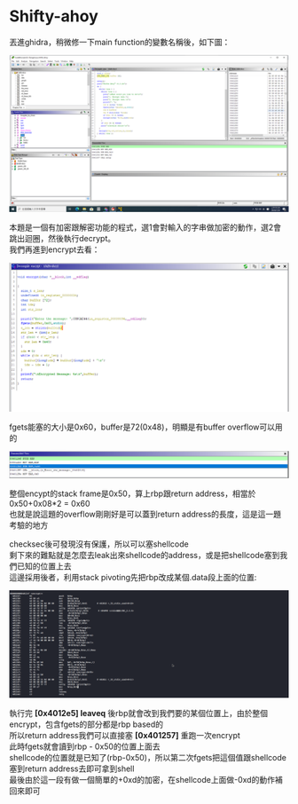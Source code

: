 # Shifty-ahoy

丟進ghidra，稍微修一下main function的變數名稱後，如下圖：  

![image](https://raw.githubusercontent.com/sarafciel/PwnWriteup/master/NahamconCTF/image.png)


本題是一個有加密跟解密功能的程式，選1會對輸入的字串做加密的動作，選2會跳出迴圈，然後執行decrypt。  
我們再進到encrypt去看：  

![image](https://github.com/sarafciel/PwnWriteup/blob/master/NahamconCTF/shifts-ahoy2.png)

fgets能塞的大小是0x60，buffer是72(0x48)，明顯是有buffer overflow可以用的

![image](https://github.com/sarafciel/PwnWriteup/blob/master/NahamconCTF/shifts-ahoy3.png)

整個encypt的stack frame是0x50，算上rbp跟return address，相當於0x50+0x08*2 = 0x60  
也就是說這題的overflow剛剛好是可以蓋到return address的長度，這是這一題考驗的地方  

checksec後可發現沒有保護，所以可以塞shellcode  
剩下來的難點就是怎麼去leak出來shellcode的address，或是把shellcode塞到我們已知的位置上去  
這邊採用後者，利用stack pivoting先把rbp改成某個.data段上面的位置:

![image](https://github.com/sarafciel/PwnWriteup/blob/master/NahamconCTF/shifts-ahoy4.png)

執行完 **[0x4012e5] leaveq**
後rbp就會改到我們要的某個位置上，由於整個encrypt，包含fgets的部分都是rbp based的  
所以return address我們可以直接塞 **[0x401257]** 重跑一次encrypt  
此時fgets就會讀到rbp - 0x50的位置上面去  
shellcode的位置就是已知了(rbp-0x50)，所以第二次fgets把這個值跟shellcode塞到return address去即可拿到shell  
最後由於這一段有做一個簡單的+0xd的加密，在shellcode上面做-0xd的動作補回來即可
